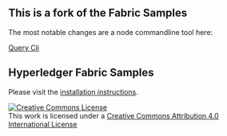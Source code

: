 ## This is a fork of the Fabric Samples

The most notable changes are a node commandline tool here:

[Query Cli](https://github.com/noahgift/fabric-samples/blob/master/fabcar/query-cli.js)


## Hyperledger Fabric Samples

Please visit the [installation instructions](http://hyperledger-fabric.readthedocs.io/en/latest/samples.html).

<a rel="license" href="http://creativecommons.org/licenses/by/4.0/"><img alt="Creative Commons License" style="border-width:0" src="https://i.creativecommons.org/l/by/4.0/88x31.png" /></a><br />This work is licensed under a <a rel="license" href="http://creativecommons.org/licenses/by/4.0/">Creative Commons Attribution 4.0 International License</a>
